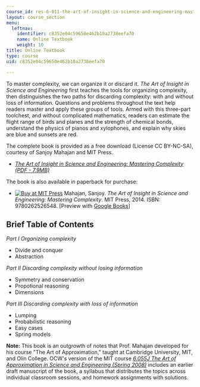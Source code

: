 ```yaml
---
course_id: res-6-011-the-art-of-insight-in-science-and-engineering-mastering-complexity-fall-2014
layout: course_section
menu:
  leftnav:
    identifier: c8352e04c59650e462b10a2738eefa70
    name: Online Textbook
    weight: 10
title: Online Textbook
type: course
uid: c8352e04c59650e462b10a2738eefa70

---
```


To master complexity, we can organize it or discard it. _The Art of Insight in Science and Engineering_ first teaches the tools for organizing complexity, then distinguishes the two paths for discarding complexity: with and without loss of information. Questions and problems throughout the text help readers master and apply these groups of tools. Armed with this three-part toolchest, and without complicated mathematics, readers can estimate the flight range of birds and planes and the strength of chemical bonds, understand the physics of pianos and xylophones, and explain why skies are blue and sunsets are red.

The complete book is provided as a free download (License CC BY-NC-SA), courtesy of Sanjoy Mahajan and MIT Press.

*   [_The Art of Insight in Science and Engineering: Mastering Complexity (PDF - 7.9MB)_](/resources/res-6-011-the-art-of-insight-in-science-and-engineering-mastering-complexity-fall-2014/online-textbook/MITRES_6-011F14_art_insfin.pdf)

The book is also available in paperback for purchase:

*   [![Buy at MIT Press](/images/mp_logo.gif)](https://mitpress.mit.edu/9780262526548) Mahajan, Sanjoy. _The Art of Insight in Science and Engineering: Mastering Complexity_. MIT Press, 2014. ISBN: 9780262526548. \[Preview with [Google Books](http://books.google.com/books?id=xRgeBQAAQBAJ&pg=PAfrontcover)\]

Brief Table of Contents
-----------------------

_Part I Organizing complexity_

*   Divide and conquer
*   Abstraction

_Part II Discarding complexity without losing information_

*   Symmetry and conservation
*   Propotional reasoning
*   Dimensions

_Part III Discarding complexity with loss of information_

*   Lumping
*   Probabilistic reasoning
*   Easy cases
*   Spring models

**Note:** This book is an outgrowth of notes that Prof. Mahajan developed for his course "The Art of Approximation," taught at Cambridge University, MIT, and Olin College. OCW's version of the MIT course [_6.055J The Art of Approximation in Science and Engineering (Spring 2008)_](/courses/6-055j-the-art-of-approximation-in-science-and-engineering-spring-2008) includes an earlier draft manuscript of the book, a syllabus that distributes the topics across individual classroom sessions, and homework assignments with solutions.